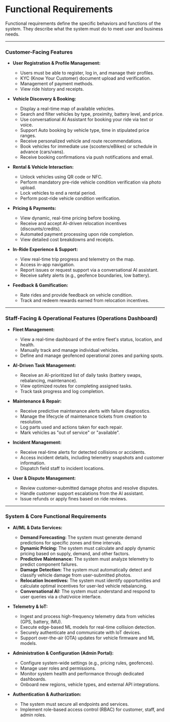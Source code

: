 # Functional Requirements

Functional requirements define the specific behaviors and functions of the system. They describe what the system must do to meet user and business needs.

---

### Customer-Facing Features

-   **User Registration & Profile Management:**
    -   Users must be able to register, log in, and manage their profiles.
    -   KYC (Know Your Customer) document upload and verification.
    -   Management of payment methods.
    -   View ride history and receipts.

-   **Vehicle Discovery & Booking:**
    -   Display a real-time map of available vehicles.
    -   Search and filter vehicles by type, proximity, battery level, and price.
    -   Use conversational AI Assistant for booking your ride via text or voice.
    -   Support Auto booking by vehicle type, time in stipulated price ranges.
    -   Receive personalized vehicle and route recommendations.
    -   Book vehicles for immediate use (scooters/eBikes) or schedule in advance (cars/vans).
    -   Receive booking confirmations via push notifications and email.

-   **Rental & Vehicle Interaction:**
    -   Unlock vehicles using QR code or NFC.
    -   Perform mandatory pre-ride vehicle condition verification via photo upload.
    -   Lock vehicles to end a rental period.
    -   Perform post-ride vehicle condition verification.

-   **Pricing & Payments:**
    -   View dynamic, real-time pricing before booking.
    -   Receive and accept AI-driven relocation incentives (discounts/credits).
    -   Automated payment processing upon ride completion.
    -   View detailed cost breakdowns and receipts.

-   **In-Ride Experience & Support:**
    -   View real-time trip progress and telemetry on the map.
    -   Access in-app navigation.
    -   Report issues or request support via a conversational AI assistant.
    -   Receive safety alerts (e.g., geofence boundaries, low battery).

-   **Feedback & Gamification:**
    -   Rate rides and provide feedback on vehicle condition.
    -   Track and redeem rewards earned from relocation incentives.

---

### Staff-Facing & Operational Features (Operations Dashboard)

-   **Fleet Management:**
    -   View a real-time dashboard of the entire fleet's status, location, and health.
    -   Manually track and manage individual vehicles.
    -   Define and manage geofenced operational zones and parking spots.

-   **AI-Driven Task Management:**
    -   Receive an AI-prioritized list of daily tasks (battery swaps, rebalancing, maintenance).
    -   View optimized routes for completing assigned tasks.
    -   Track task progress and log completion.

-   **Maintenance & Repair:**
    -   Receive predictive maintenance alerts with failure diagnostics.
    -   Manage the lifecycle of maintenance tickets from creation to resolution.
    -   Log parts used and actions taken for each repair.
    -   Mark vehicles as "out of service" or "available".

-   **Incident Management:**
    -   Receive real-time alerts for detected collisions or accidents.
    -   Access incident details, including telemetry snapshots and customer information.
    -   Dispatch field staff to incident locations.

-   **User & Dispute Management:**
    -   Review customer-submitted damage photos and resolve disputes.
    -   Handle customer support escalations from the AI assistant.
    -   Issue refunds or apply fines based on ride reviews.

---

### System & Core Functional Requirements

-   **AI/ML & Data Services:**
    -   **Demand Forecasting:** The system must generate demand predictions for specific zones and time intervals.
    -   **Dynamic Pricing:** The system must calculate and apply dynamic pricing based on supply, demand, and other factors.
    -   **Predictive Maintenance:** The system must analyze telemetry to predict component failures.
    -   **Damage Detection:** The system must automatically detect and classify vehicle damage from user-submitted photos.
    -   **Relocation Incentives:** The system must identify opportunities and calculate optimal incentives for user-led vehicle rebalancing.
    -   **Conversational AI:** The system must understand and respond to user queries via a chat/voice interface.

-   **Telemetry & IoT:**
    -   Ingest and process high-frequency telemetry data from vehicles (GPS, battery, IMU).
    -   Execute edge-based ML models for real-time collision detection.
    -   Securely authenticate and communicate with IoT devices.
    -   Support over-the-air (OTA) updates for vehicle firmware and ML models.

-   **Administration & Configuration (Admin Portal):**
    -   Configure system-wide settings (e.g., pricing rules, geofences).
    -   Manage user roles and permissions.
    -   Monitor system health and performance through dedicated dashboards.
    -   Onboard new regions, vehicle types, and external API integrations.

-   **Authentication & Authorization:**
    -   The system must secure all endpoints and services.
    -   Implement role-based access control (RBAC) for customer, staff, and admin roles.
